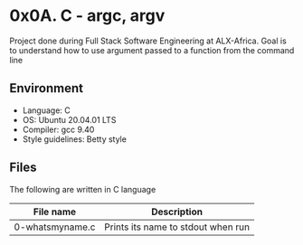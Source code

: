 # 0x0A. C - argc, argv
Project done during Full Stack Software Engineering at ALX-Africa. Goal is to understand how to use argument passed to a function from the command line

## Environment
* Language: C
* OS: Ubuntu 20.04.01 LTS
* Compiler: gcc 9.40
* Style guidelines: Betty style

## Files
The following are written in C language

File name | Description
 --- | ---
0-whatsmyname.c | Prints its name to stdout when run
